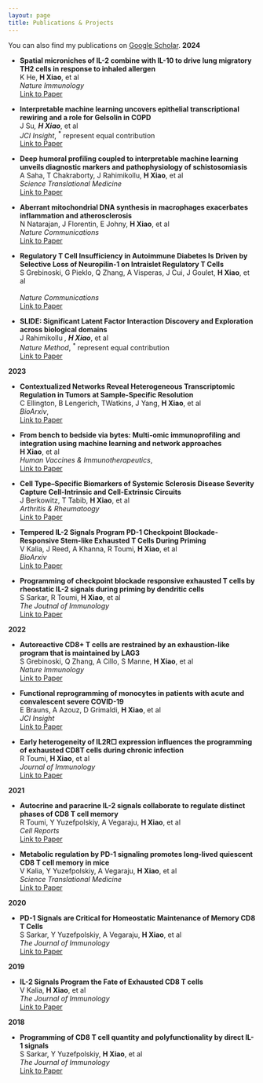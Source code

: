 ```yaml
---
layout: page
title: Publications & Projects
---
```

You can also find my publications on [Google Scholar](https://scholar.google.com/citations?user=O2h32WkAAAAJ&hl=en).
**2024**
- **Spatial microniches of IL-2 combine with IL-10 to drive lung migratory TH2 cells in response to inhaled allergen** <br>
	K He, **H Xiao**,  et al <br>
  *Nature Immunology* <br>
  [Link to Paper](https://www.nature.com/articles/s41590-024-01986-8)
  

- **Interpretable machine learning uncovers epithelial transcriptional rewiring and a role for Gelsolin in COPD** <br>
  J Su<sup>*</sup>, <strong>H Xiao</strong><sup>*</sup>, et al<br>
  <em>JCI Insight</em>, <sup>*</sup> represent equal contribution <br>
  [Link to Paper](https://insight.jci.org/articles/view/180239)

- **Deep humoral profiling coupled to interpretable machine learning unveils diagnostic markers and pathophysiology of schistosomiasis** <br>
	A Saha, T Chakraborty, J Rahimikollu, **H Xiao**,  et al <br>
  *Science Translational Medicine* <br>
  [Link to Paper](https://www.science.org/doi/10.1126/scitranslmed.adk7832)

- **Aberrant mitochondrial DNA synthesis in macrophages exacerbates inflammation and atherosclerosis** <br>
	N Natarajan, J Florentin, E Johny, **H Xiao**,  et al <br>
  *Nature Communications* <br>
  [Link to Paper](https://www.nature.com/articles/s41467-024-51780-1)


- **Regulatory T Cell Insufficiency in Autoimmune Diabetes Is Driven by Selective Loss of Neuropilin-1 on Intraislet Regulatory T Cells** <br>
  S Grebinoski, G Pieklo, Q Zhang, A Visperas, J Cui, J Goulet, **H Xiao**, et al <br>   
  *Nature Communications* <br>
  [Link to Paper](https://journals.aai.org/jimmunol/article/213/6/779/267054/Regulatory-T-Cell-Insufficiency-in-Autoimmune)


- **SLIDE: Significant Latent Factor Interaction Discovery and Exploration across biological domains** <br>
	J Rahimikollu <sup>*</sup>, <strong>H Xiao</strong><sup>*</sup>,  et al <br>
  <em>Nature Method</em>, <sup>*</sup> represent equal contribution <br>
  [Link to Paper](https://www.nature.com/articles/s41592-024-02175-z)

**2023**
- **Contextualized Networks Reveal Heterogeneous Transcriptomic Regulation in Tumors at Sample-Specific Resolution** <br>
	C Ellington, B Lengerich, TWatkins, J Yang, **H Xiao**, et al <br>
  *BioArxiv*, <br>
  [Link to Paper](https://www.biorxiv.org/content/10.1101/2023.12.01.569658v1)

- **From bench to bedside via bytes: Multi-omic immunoprofiling and integration using machine learning and network approaches** <br>
	**H Xiao**, et al <br>
  *Human Vaccines & Immunotherapeutics*, <br>
  [Link to Paper](https://www.tandfonline.com/doi/full/10.1080/21645515.2023.2282803)

- **Cell Type–Specific Biomarkers of Systemic Sclerosis Disease Severity Capture Cell-Intrinsic and Cell-Extrinsic Circuits** <br>
	J Berkowitz, T Tabib, **H Xiao**, et al <br>
  *Arthritis & Rheumatoogy* <br>
  [Link to Paper](https://acrjournals.onlinelibrary.wiley.com/doi/full/10.1002/art.42536)

- **Tempered IL-2 Signals Program PD-1 Checkpoint Blockade-Responsive Stem-like Exhausted T Cells During Priming** <br>
	V Kalia, J Reed, A Khanna, R Toumi, **H Xiao**, et al <br>
  *BioArxiv* <br>
  [Link to Paper](https://www.biorxiv.org/content/10.1101/2023.05.25.541936v1)

- **Programming of checkpoint blockade responsive exhausted T cells by rheostatic IL-2 signals during priming by dendritic cells** <br>
	S Sarkar, R Toumi, **H Xiao**, et al <br>
  *The Joutnal of Immunology* <br>
  [Link to Paper](https://journals.aai.org/jimmunol/article/210/1_Supplement/83.16/264795/Programming-of-checkpoint-blockade-responsive)


**2022**
- **Autoreactive CD8+ T cells are restrained by an exhaustion-like program that is maintained by LAG3** <br>
	S Grebinoski, Q Zhang, A Cillo, S Manne, **H Xiao**, et al <br>
  *Nature Immunology* <br>
  [Link to Paper](https://www.nature.com/articles/s41590-022-01210-5)

- **Functional reprogramming of monocytes in patients with acute and convalescent severe COVID-19** <br>
E Brauns, A Azouz, D Grimaldi, **H Xiao**, et al <br>
*JCI Insight* <br>
[Link to Paper](https://insight.jci.org/articles/view/154183)

- **Early heterogeneity of IL2R□ expression influences the programming of exhausted CD8T cells during chronic infection** <br>
R Toumi, **H Xiao**, et al <br>
*Journal of Immunology* <br>
[Link to Paper](https://journals.aai.org/jimmunol/article/208/1_Supplement/182.30/237180/Early-heterogeneity-of-IL2R-expression-influences)

**2021**
- **Autocrine and paracrine IL-2 signals collaborate to regulate distinct phases of CD8 T cell memory** <br>
R Toumi, Y Yuzefpolskiy, A Vegaraju, **H Xiao**, et al <br>
*Cell Reports* <br>
[Link to Paper](https://www.cell.com/cell-reports/pdf/S2211-1247(22)00384-9.pdf)

- **Metabolic regulation by PD-1 signaling promotes long-lived quiescent CD8 T cell memory in mice** <br>
V Kalia, Y Yuzefpolskiy, A Vegaraju, **H Xiao**, et al <br>
*Science Translational Medicine* <br>
[Link to Paper](https://pubmed.ncbi.nlm.nih.gov/34644150/)

**2020**
- **PD-1 Signals are Critical for Homeostatic Maintenance of Memory CD8 T Cells** <br>
S Sarkar, Y Yuzefpolskiy, A Vegaraju, **H Xiao**, et al <br>
*The Journal of Immunology* <br>
[Link to Paper](https://journals.aai.org/jimmunol/article/204/1_Supplement/81.5/64465/)

**2019**
- **IL-2 Signals Program the Fate of Exhausted CD8 T cells** <br>
V Kalia, **H Xiao**, et al <br>
*The Journal of Immunology* <br>
[Link to Paper](https://journals.aai.org/jimmunol/article/202/1_Supplement/181.24/59486/IL-2-Signals-Program-the-Fate-of-Exhausted-CD8-T)

**2018**
- **Programming of CD8 T cell quantity and polyfunctionality by direct IL-1 signals** <br>
S Sarkar, Y Yuzefpolskiy, **H Xiao**, et al <br>
*The Journal of Immunology* <br>
[Link to Paper](https://journals.aai.org/jimmunol/article/201/12/3641/106873/Programming-of-CD8-T-Cell-Quantity-and)




